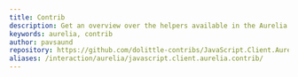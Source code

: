 ```yaml
---
title: Contrib
description: Get an overview over the helpers available in the Aurelia Contrib package
keywords: aurelia, contrib
author: pavsaund
repository: https://github.com/dolittle-contribs/JavaScript.Client.Aurelia.Contrib
aliases: /interaction/aurelia/javascript.client.aurelia.contrib/
---
```

